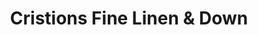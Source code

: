 ---
title: "Cristions Fine Linen & Down"
url: /birmingham/cristions-fine-linen-und-down/
shop: Betten
---